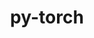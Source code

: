 ---
title: "py-torch"
layout: cache
categories: [package, develop-2024-02-04]
meta: {"versions": ["2.0.1", "2.1.1", "2.1.2", "2.2.0"], "compilers": ["apple-clang@=15.0.0", "gcc@=11.4.0"], "oss": ["ubuntu20.04", "ubuntu22.04", "ventura"], "platforms": ["darwin", "linux"], "targets": ["aarch64", "x86_64_v3"], "stacks": ["e4s", "ml-darwin-aarch64-mps", "ml-linux-x86_64-cpu", "ml-linux-x86_64-cuda", "ml-linux-x86_64-rocm", "root"], "num_specs": 24, "num_specs_by_stack": {"root": 24, "ml-darwin-aarch64-mps": 7, "e4s": 2, "ml-linux-x86_64-cuda": 7, "ml-linux-x86_64-cpu": 7, "ml-linux-x86_64-rocm": 1}}
spec_details: [{"hash": "7edznhs6rmbjc6nki4emxdpreatmenip", "compiler": "apple-clang@=15.0.0", "versions": ["2.2.0"], "os": "ventura", "platform": "darwin", "target": "aarch64", "variants": ["build_system=python_pip", "~caffe2", "~cuda", "~debug", "~distributed", "+fbgemm", "+kineto", "+metal", "~mkldnn", "+mps", "+numpy", "+onnx_ml", "+openmp", "~qnnpack", "~rocm", "~test", "+xnnpack"], "stacks": ["root", "ml-darwin-aarch64-mps"], "size": "-", "tarball": "https://binaries.spack.io/releases/develop-2024-02-04/build_cache/darwin-ventura-aarch64/apple-clang-15.0.0/py-torch-2.2.0/darwin-ventura-aarch64-apple-clang-15.0.0-py-torch-2.2.0-7edznhs6rmbjc6nki4emxdpreatmenip.spack"}, {"hash": "l2d7sazz2ewcmtbcnx6je7elhaomrylo", "compiler": "apple-clang@=15.0.0", "versions": ["2.2.0"], "os": "ventura", "platform": "darwin", "target": "aarch64", "variants": ["build_system=python_pip", "~caffe2", "~cuda", "~debug", "~distributed", "+fbgemm", "+kineto", "+metal", "~mkldnn", "+mps", "+numpy", "+onnx_ml", "+openmp", "~qnnpack", "~rocm", "~test", "+xnnpack"], "stacks": ["root", "ml-darwin-aarch64-mps"], "size": "-", "tarball": "https://binaries.spack.io/releases/develop-2024-02-04/build_cache/darwin-ventura-aarch64/apple-clang-15.0.0/py-torch-2.2.0/darwin-ventura-aarch64-apple-clang-15.0.0-py-torch-2.2.0-l2d7sazz2ewcmtbcnx6je7elhaomrylo.spack"}, {"hash": "xpkimzeqmp4ck6quacxrkj3ixeypsjxj", "compiler": "apple-clang@=15.0.0", "versions": ["2.2.0"], "os": "ventura", "platform": "darwin", "target": "aarch64", "variants": ["build_system=python_pip", "~caffe2", "~cuda", "~debug", "~distributed", "+fbgemm", "+kineto", "+metal", "~mkldnn", "+mps", "+numpy", "+onnx_ml", "+openmp", "~qnnpack", "~rocm", "~test", "+xnnpack"], "stacks": ["root", "ml-darwin-aarch64-mps"], "size": "-", "tarball": "https://binaries.spack.io/releases/develop-2024-02-04/build_cache/darwin-ventura-aarch64/apple-clang-15.0.0/py-torch-2.2.0/darwin-ventura-aarch64-apple-clang-15.0.0-py-torch-2.2.0-xpkimzeqmp4ck6quacxrkj3ixeypsjxj.spack"}, {"hash": "4kvqknfzbsn6mq2wk3fsd6uz3c7jo2zj", "compiler": "apple-clang@=15.0.0", "versions": ["2.0.1"], "os": "ventura", "platform": "darwin", "target": "aarch64", "variants": ["build_system=python_pip", "~caffe2", "~cuda", "~debug", "~distributed", "+fbgemm", "+kineto", "+metal", "~mkldnn", "+mps", "+numpy", "+onnx_ml", "+openmp", "patches=23fb400,65060b5,6730561,97d8bd4,beb3fb5", "~qnnpack", "~rocm", "~test", "+xnnpack"], "stacks": ["root", "ml-darwin-aarch64-mps"], "size": "-", "tarball": "https://binaries.spack.io/releases/develop-2024-02-04/build_cache/darwin-ventura-aarch64/apple-clang-15.0.0/py-torch-2.0.1/darwin-ventura-aarch64-apple-clang-15.0.0-py-torch-2.0.1-4kvqknfzbsn6mq2wk3fsd6uz3c7jo2zj.spack"}, {"hash": "3vr7d5poyu3u5uprdvy3qx3s5zqzgzbq", "compiler": "apple-clang@=15.0.0", "versions": ["2.1.2"], "os": "ventura", "platform": "darwin", "target": "aarch64", "variants": ["build_system=python_pip", "~caffe2", "~cuda", "~debug", "~distributed", "+fbgemm", "+kineto", "+metal", "~mkldnn", "+mps", "+numpy", "+onnx_ml", "+openmp", "patches=23fb400", "~qnnpack", "~rocm", "~test", "+xnnpack"], "stacks": ["root", "ml-darwin-aarch64-mps"], "size": "-", "tarball": "https://binaries.spack.io/releases/develop-2024-02-04/build_cache/darwin-ventura-aarch64/apple-clang-15.0.0/py-torch-2.1.2/darwin-ventura-aarch64-apple-clang-15.0.0-py-torch-2.1.2-3vr7d5poyu3u5uprdvy3qx3s5zqzgzbq.spack"}, {"hash": "i5ctxet44xrdaaysbqh2uducu2goabai", "compiler": "apple-clang@=15.0.0", "versions": ["2.2.0"], "os": "ventura", "platform": "darwin", "target": "aarch64", "variants": ["build_system=python_pip", "~caffe2", "~cuda", "~debug", "~distributed", "+fbgemm", "+kineto", "+metal", "~mkldnn", "+mps", "+numpy", "+onnx_ml", "+openmp", "~qnnpack", "~rocm", "~test", "+xnnpack"], "stacks": ["root", "ml-darwin-aarch64-mps"], "size": "-", "tarball": "https://binaries.spack.io/releases/develop-2024-02-04/build_cache/darwin-ventura-aarch64/apple-clang-15.0.0/py-torch-2.2.0/darwin-ventura-aarch64-apple-clang-15.0.0-py-torch-2.2.0-i5ctxet44xrdaaysbqh2uducu2goabai.spack"}, {"hash": "azoazhflwv3gnt27rks6ec2v3qh3ticz", "compiler": "apple-clang@=15.0.0", "versions": ["2.1.1"], "os": "ventura", "platform": "darwin", "target": "aarch64", "variants": ["build_system=python_pip", "~caffe2", "~cuda", "~debug", "~distributed", "+fbgemm", "+kineto", "+metal", "~mkldnn", "+mps", "+numpy", "+onnx_ml", "+openmp", "patches=23fb400", "~qnnpack", "~rocm", "~test", "+xnnpack"], "stacks": ["root", "ml-darwin-aarch64-mps"], "size": "-", "tarball": "https://binaries.spack.io/releases/develop-2024-02-04/build_cache/darwin-ventura-aarch64/apple-clang-15.0.0/py-torch-2.1.1/darwin-ventura-aarch64-apple-clang-15.0.0-py-torch-2.1.1-azoazhflwv3gnt27rks6ec2v3qh3ticz.spack"}, {"hash": "oot2l34hbthtr7ccw52fdughetzyp5b4", "compiler": "gcc@=11.4.0", "versions": ["2.2.0"], "os": "ubuntu20.04", "platform": "linux", "target": "x86_64_v3", "variants": ["build_system=python_pip", "~caffe2", "+cuda", "cuda_arch=80", "+cudnn", "~debug", "+distributed", "+fbgemm", "+gloo", "+kineto", "~magma", "~metal", "+mkldnn", "+mpi", "~nccl", "+nnpack", "+numa", "+numpy", "+onnx_ml", "+openmp", "+qnnpack", "~rocm", "+tensorpipe", "~test", "+valgrind", "+xnnpack"], "stacks": ["e4s", "root"], "size": "-", "tarball": "https://binaries.spack.io/releases/develop-2024-02-04/build_cache/linux-ubuntu20.04-x86_64_v3/gcc-11.4.0/py-torch-2.2.0/linux-ubuntu20.04-x86_64_v3-gcc-11.4.0-py-torch-2.2.0-oot2l34hbthtr7ccw52fdughetzyp5b4.spack"}, {"hash": "xpcw2o3tyrrikfq6qrvgdbyls2hpwgwq", "compiler": "gcc@=11.4.0", "versions": ["2.2.0"], "os": "ubuntu20.04", "platform": "linux", "target": "x86_64_v3", "variants": ["build_system=python_pip", "~caffe2", "+cuda", "cuda_arch=90", "+cudnn", "~debug", "+distributed", "+fbgemm", "+gloo", "+kineto", "~magma", "~metal", "+mkldnn", "+mpi", "~nccl", "+nnpack", "+numa", "+numpy", "+onnx_ml", "+openmp", "+qnnpack", "~rocm", "+tensorpipe", "~test", "+valgrind", "+xnnpack"], "stacks": ["e4s", "root"], "size": "-", "tarball": "https://binaries.spack.io/releases/develop-2024-02-04/build_cache/linux-ubuntu20.04-x86_64_v3/gcc-11.4.0/py-torch-2.2.0/linux-ubuntu20.04-x86_64_v3-gcc-11.4.0-py-torch-2.2.0-xpcw2o3tyrrikfq6qrvgdbyls2hpwgwq.spack"}, {"hash": "3wuyv5zd63endfhnekqm6lzh6dhzzqy3", "compiler": "gcc@=11.4.0", "versions": ["2.2.0"], "os": "ubuntu22.04", "platform": "linux", "target": "x86_64_v3", "variants": ["build_system=python_pip", "~caffe2", "+cuda", "cuda_arch=80", "+cudnn", "~debug", "+distributed", "+fbgemm", "+gloo", "+kineto", "+magma", "~metal", "+mkldnn", "+mpi", "+nccl", "+nnpack", "+numa", "+numpy", "+onnx_ml", "+openmp", "+qnnpack", "~rocm", "+tensorpipe", "~test", "+valgrind", "+xnnpack"], "stacks": ["ml-linux-x86_64-cuda", "root"], "size": "-", "tarball": "https://binaries.spack.io/releases/develop-2024-02-04/build_cache/linux-ubuntu22.04-x86_64_v3/gcc-11.4.0/py-torch-2.2.0/linux-ubuntu22.04-x86_64_v3-gcc-11.4.0-py-torch-2.2.0-3wuyv5zd63endfhnekqm6lzh6dhzzqy3.spack"}, {"hash": "6wejez5zqwhf5h5hgnmbhc5farw56p3l", "compiler": "gcc@=11.4.0", "versions": ["2.2.0"], "os": "ubuntu22.04", "platform": "linux", "target": "x86_64_v3", "variants": ["build_system=python_pip", "~caffe2", "~cuda", "~debug", "+distributed", "+fbgemm", "+gloo", "+kineto", "~metal", "+mkldnn", "+mpi", "+nnpack", "+numa", "+numpy", "+onnx_ml", "+openmp", "+qnnpack", "~rocm", "+tensorpipe", "~test", "+valgrind", "+xnnpack"], "stacks": ["root", "ml-linux-x86_64-cpu"], "size": "-", "tarball": "https://binaries.spack.io/releases/develop-2024-02-04/build_cache/linux-ubuntu22.04-x86_64_v3/gcc-11.4.0/py-torch-2.2.0/linux-ubuntu22.04-x86_64_v3-gcc-11.4.0-py-torch-2.2.0-6wejez5zqwhf5h5hgnmbhc5farw56p3l.spack"}, {"hash": "ylkequ6bn72rsthzapbcspfzt3xcaxlt", "compiler": "gcc@=11.4.0", "versions": ["2.2.0"], "os": "ubuntu22.04", "platform": "linux", "target": "x86_64_v3", "variants": ["build_system=python_pip", "~caffe2", "+cuda", "cuda_arch=80", "+cudnn", "~debug", "+distributed", "+fbgemm", "+gloo", "+kineto", "+magma", "~metal", "+mkldnn", "+mpi", "+nccl", "+nnpack", "+numa", "+numpy", "+onnx_ml", "+openmp", "+qnnpack", "~rocm", "+tensorpipe", "~test", "+valgrind", "+xnnpack"], "stacks": ["ml-linux-x86_64-cuda", "root"], "size": "-", "tarball": "https://binaries.spack.io/releases/develop-2024-02-04/build_cache/linux-ubuntu22.04-x86_64_v3/gcc-11.4.0/py-torch-2.2.0/linux-ubuntu22.04-x86_64_v3-gcc-11.4.0-py-torch-2.2.0-ylkequ6bn72rsthzapbcspfzt3xcaxlt.spack"}, {"hash": "tfovucdmyx3ekukq3scvts35s7saqpav", "compiler": "gcc@=11.4.0", "versions": ["2.2.0"], "os": "ubuntu22.04", "platform": "linux", "target": "x86_64_v3", "variants": ["build_system=python_pip", "~caffe2", "+cuda", "cuda_arch=80", "+cudnn", "~debug", "+distributed", "+fbgemm", "+gloo", "+kineto", "+magma", "~metal", "+mkldnn", "+mpi", "+nccl", "+nnpack", "+numa", "+numpy", "+onnx_ml", "+openmp", "+qnnpack", "~rocm", "+tensorpipe", "~test", "+valgrind", "+xnnpack"], "stacks": ["ml-linux-x86_64-cuda", "root"], "size": "-", "tarball": "https://binaries.spack.io/releases/develop-2024-02-04/build_cache/linux-ubuntu22.04-x86_64_v3/gcc-11.4.0/py-torch-2.2.0/linux-ubuntu22.04-x86_64_v3-gcc-11.4.0-py-torch-2.2.0-tfovucdmyx3ekukq3scvts35s7saqpav.spack"}, {"hash": "3i2xlz2cxsdjl4ydq4v4nw5bbcvp3fwh", "compiler": "gcc@=11.4.0", "versions": ["2.2.0"], "os": "ubuntu22.04", "platform": "linux", "target": "x86_64_v3", "variants": ["build_system=python_pip", "~caffe2", "~cuda", "~debug", "+distributed", "+fbgemm", "+gloo", "+kineto", "~metal", "+mkldnn", "+mpi", "+nnpack", "+numa", "+numpy", "+onnx_ml", "+openmp", "+qnnpack", "~rocm", "+tensorpipe", "~test", "+valgrind", "+xnnpack"], "stacks": ["root", "ml-linux-x86_64-cpu"], "size": "-", "tarball": "https://binaries.spack.io/releases/develop-2024-02-04/build_cache/linux-ubuntu22.04-x86_64_v3/gcc-11.4.0/py-torch-2.2.0/linux-ubuntu22.04-x86_64_v3-gcc-11.4.0-py-torch-2.2.0-3i2xlz2cxsdjl4ydq4v4nw5bbcvp3fwh.spack"}, {"hash": "mpgw2sra774xorr7z7ttw5yooymviblr", "compiler": "gcc@=11.4.0", "versions": ["2.2.0"], "os": "ubuntu22.04", "platform": "linux", "target": "x86_64_v3", "variants": ["build_system=python_pip", "~caffe2", "~cuda", "~debug", "+distributed", "+fbgemm", "+gloo", "+kineto", "~metal", "+mkldnn", "+mpi", "+nnpack", "+numa", "+numpy", "+onnx_ml", "+openmp", "+qnnpack", "~rocm", "+tensorpipe", "~test", "+valgrind", "+xnnpack"], "stacks": ["root", "ml-linux-x86_64-cpu"], "size": "-", "tarball": "https://binaries.spack.io/releases/develop-2024-02-04/build_cache/linux-ubuntu22.04-x86_64_v3/gcc-11.4.0/py-torch-2.2.0/linux-ubuntu22.04-x86_64_v3-gcc-11.4.0-py-torch-2.2.0-mpgw2sra774xorr7z7ttw5yooymviblr.spack"}, {"hash": "jqnv27ylcqzyq52fshmuwsvntero6c5i", "compiler": "gcc@=11.4.0", "versions": ["2.0.1"], "os": "ubuntu22.04", "platform": "linux", "target": "x86_64_v3", "variants": ["build_system=python_pip", "~caffe2", "+cuda", "cuda_arch=80", "+cudnn", "~debug", "+distributed", "+fbgemm", "+gloo", "+kineto", "+magma", "~metal", "+mkldnn", "+mpi", "+nccl", "+nnpack", "+numa", "+numpy", "+onnx_ml", "+openmp", "patches=23fb400,65060b5,6730561,97d8bd4,beb3fb5", "+qnnpack", "~rocm", "+tensorpipe", "~test", "+valgrind", "+xnnpack"], "stacks": ["ml-linux-x86_64-cuda", "root"], "size": "-", "tarball": "https://binaries.spack.io/releases/develop-2024-02-04/build_cache/linux-ubuntu22.04-x86_64_v3/gcc-11.4.0/py-torch-2.0.1/linux-ubuntu22.04-x86_64_v3-gcc-11.4.0-py-torch-2.0.1-jqnv27ylcqzyq52fshmuwsvntero6c5i.spack"}, {"hash": "fnla53q4lz5wqzwtrtj654q3hpcvp2et", "compiler": "gcc@=11.4.0", "versions": ["2.2.0"], "os": "ubuntu22.04", "platform": "linux", "target": "x86_64_v3", "variants": ["build_system=python_pip", "~caffe2", "+cuda", "cuda_arch=80", "+cudnn", "~debug", "+distributed", "+fbgemm", "+gloo", "+kineto", "+magma", "~metal", "+mkldnn", "+mpi", "+nccl", "+nnpack", "+numa", "+numpy", "+onnx_ml", "+openmp", "+qnnpack", "~rocm", "+tensorpipe", "~test", "+valgrind", "+xnnpack"], "stacks": ["ml-linux-x86_64-cuda", "root"], "size": "-", "tarball": "https://binaries.spack.io/releases/develop-2024-02-04/build_cache/linux-ubuntu22.04-x86_64_v3/gcc-11.4.0/py-torch-2.2.0/linux-ubuntu22.04-x86_64_v3-gcc-11.4.0-py-torch-2.2.0-fnla53q4lz5wqzwtrtj654q3hpcvp2et.spack"}, {"hash": "5vbqfohvftiwwsqpp7gwptnettn2hbac", "compiler": "gcc@=11.4.0", "versions": ["2.2.0"], "os": "ubuntu22.04", "platform": "linux", "target": "x86_64_v3", "variants": ["build_system=python_pip", "~caffe2", "~cuda", "~debug", "+distributed", "+fbgemm", "+gloo", "+kineto", "~metal", "+mkldnn", "+mpi", "+nnpack", "+numa", "+numpy", "+onnx_ml", "+openmp", "+qnnpack", "~rocm", "+tensorpipe", "~test", "+valgrind", "+xnnpack"], "stacks": ["root", "ml-linux-x86_64-cpu"], "size": "-", "tarball": "https://binaries.spack.io/releases/develop-2024-02-04/build_cache/linux-ubuntu22.04-x86_64_v3/gcc-11.4.0/py-torch-2.2.0/linux-ubuntu22.04-x86_64_v3-gcc-11.4.0-py-torch-2.2.0-5vbqfohvftiwwsqpp7gwptnettn2hbac.spack"}, {"hash": "ket4ewkymx6653r7g25uc3vmkdhhkyqh", "compiler": "gcc@=11.4.0", "versions": ["2.0.1"], "os": "ubuntu22.04", "platform": "linux", "target": "x86_64_v3", "variants": ["build_system=python_pip", "~caffe2", "~cuda", "~debug", "+distributed", "+fbgemm", "+gloo", "+kineto", "~metal", "+mkldnn", "+mpi", "+nnpack", "+numa", "+numpy", "+onnx_ml", "+openmp", "patches=23fb400,65060b5,6730561,97d8bd4,beb3fb5", "+qnnpack", "~rocm", "+tensorpipe", "~test", "+valgrind", "+xnnpack"], "stacks": ["ml-linux-x86_64-rocm", "root"], "size": "-", "tarball": "https://binaries.spack.io/releases/develop-2024-02-04/build_cache/linux-ubuntu22.04-x86_64_v3/gcc-11.4.0/py-torch-2.0.1/linux-ubuntu22.04-x86_64_v3-gcc-11.4.0-py-torch-2.0.1-ket4ewkymx6653r7g25uc3vmkdhhkyqh.spack"}, {"hash": "klh3vp57ozrq5dtjskqiu2qkgnlimxkp", "compiler": "gcc@=11.4.0", "versions": ["2.0.1"], "os": "ubuntu22.04", "platform": "linux", "target": "x86_64_v3", "variants": ["build_system=python_pip", "~caffe2", "~cuda", "~debug", "+distributed", "+fbgemm", "+gloo", "+kineto", "~metal", "+mkldnn", "+mpi", "+nnpack", "+numa", "+numpy", "+onnx_ml", "+openmp", "patches=23fb400,65060b5,6730561,97d8bd4,beb3fb5", "+qnnpack", "~rocm", "+tensorpipe", "~test", "+valgrind", "+xnnpack"], "stacks": ["root", "ml-linux-x86_64-cpu"], "size": "-", "tarball": "https://binaries.spack.io/releases/develop-2024-02-04/build_cache/linux-ubuntu22.04-x86_64_v3/gcc-11.4.0/py-torch-2.0.1/linux-ubuntu22.04-x86_64_v3-gcc-11.4.0-py-torch-2.0.1-klh3vp57ozrq5dtjskqiu2qkgnlimxkp.spack"}, {"hash": "2dqw7fwhw3q2fd5pe6r25ryh4itjlcxx", "compiler": "gcc@=11.4.0", "versions": ["2.1.2"], "os": "ubuntu22.04", "platform": "linux", "target": "x86_64_v3", "variants": ["build_system=python_pip", "~caffe2", "+cuda", "cuda_arch=80", "+cudnn", "~debug", "+distributed", "+fbgemm", "+gloo", "+kineto", "+magma", "~metal", "+mkldnn", "+mpi", "+nccl", "+nnpack", "+numa", "+numpy", "+onnx_ml", "+openmp", "patches=23fb400", "+qnnpack", "~rocm", "+tensorpipe", "~test", "+valgrind", "+xnnpack"], "stacks": ["ml-linux-x86_64-cuda", "root"], "size": "-", "tarball": "https://binaries.spack.io/releases/develop-2024-02-04/build_cache/linux-ubuntu22.04-x86_64_v3/gcc-11.4.0/py-torch-2.1.2/linux-ubuntu22.04-x86_64_v3-gcc-11.4.0-py-torch-2.1.2-2dqw7fwhw3q2fd5pe6r25ryh4itjlcxx.spack"}, {"hash": "pkvoapav5echpphyzroru6qj3nhdrjqa", "compiler": "gcc@=11.4.0", "versions": ["2.1.2"], "os": "ubuntu22.04", "platform": "linux", "target": "x86_64_v3", "variants": ["build_system=python_pip", "~caffe2", "~cuda", "~debug", "+distributed", "+fbgemm", "+gloo", "+kineto", "~metal", "+mkldnn", "+mpi", "+nnpack", "+numa", "+numpy", "+onnx_ml", "+openmp", "patches=23fb400", "+qnnpack", "~rocm", "+tensorpipe", "~test", "+valgrind", "+xnnpack"], "stacks": ["root", "ml-linux-x86_64-cpu"], "size": "-", "tarball": "https://binaries.spack.io/releases/develop-2024-02-04/build_cache/linux-ubuntu22.04-x86_64_v3/gcc-11.4.0/py-torch-2.1.2/linux-ubuntu22.04-x86_64_v3-gcc-11.4.0-py-torch-2.1.2-pkvoapav5echpphyzroru6qj3nhdrjqa.spack"}, {"hash": "wbdw4ttqifu5n4fom3ggdfij4az6kovx", "compiler": "gcc@=11.4.0", "versions": ["2.1.1"], "os": "ubuntu22.04", "platform": "linux", "target": "x86_64_v3", "variants": ["build_system=python_pip", "~caffe2", "+cuda", "cuda_arch=80", "+cudnn", "~debug", "+distributed", "+fbgemm", "+gloo", "+kineto", "+magma", "~metal", "+mkldnn", "+mpi", "+nccl", "+nnpack", "+numa", "+numpy", "+onnx_ml", "+openmp", "patches=23fb400", "+qnnpack", "~rocm", "+tensorpipe", "~test", "+valgrind", "+xnnpack"], "stacks": ["ml-linux-x86_64-cuda", "root"], "size": "-", "tarball": "https://binaries.spack.io/releases/develop-2024-02-04/build_cache/linux-ubuntu22.04-x86_64_v3/gcc-11.4.0/py-torch-2.1.1/linux-ubuntu22.04-x86_64_v3-gcc-11.4.0-py-torch-2.1.1-wbdw4ttqifu5n4fom3ggdfij4az6kovx.spack"}, {"hash": "kcnat4qsty7ufjzf3lxwg3zawwilm4dx", "compiler": "gcc@=11.4.0", "versions": ["2.1.1"], "os": "ubuntu22.04", "platform": "linux", "target": "x86_64_v3", "variants": ["build_system=python_pip", "~caffe2", "~cuda", "~debug", "+distributed", "+fbgemm", "+gloo", "+kineto", "~metal", "+mkldnn", "+mpi", "+nnpack", "+numa", "+numpy", "+onnx_ml", "+openmp", "patches=23fb400", "+qnnpack", "~rocm", "+tensorpipe", "~test", "+valgrind", "+xnnpack"], "stacks": ["root", "ml-linux-x86_64-cpu"], "size": "-", "tarball": "https://binaries.spack.io/releases/develop-2024-02-04/build_cache/linux-ubuntu22.04-x86_64_v3/gcc-11.4.0/py-torch-2.1.1/linux-ubuntu22.04-x86_64_v3-gcc-11.4.0-py-torch-2.1.1-kcnat4qsty7ufjzf3lxwg3zawwilm4dx.spack"}]
---